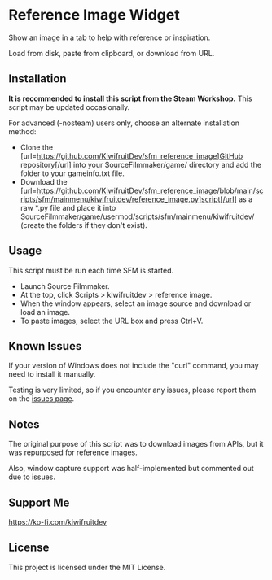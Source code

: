 # Reference Image Widget
Show an image in a tab to help with reference or inspiration.

Load from disk, paste from clipboard, or download from URL.

## Installation
**It is recommended to install this script from the Steam Workshop.**
This script may be updated occasionally.

For advanced (-nosteam) users only, choose an alternate installation method:

- Clone the [url=https://github.com/KiwifruitDev/sfm_reference_image]GitHub repository[/url] into your SourceFilmmaker/game/ directory and add the folder to your gameinfo.txt file.
- Download the [url=https://github.com/KiwifruitDev/sfm_reference_image/blob/main/scripts/sfm/mainmenu/kiwifruitdev/reference_image.py]script[/url] as a raw *.py file and place it into SourceFilmmaker/game/usermod/scripts/sfm/mainmenu/kiwifruitdev/ (create the folders if they don't exist).

## Usage
This script must be run each time SFM is started.

- Launch Source Filmmaker.
- At the top, click Scripts > kiwifruitdev > reference image.
- When the window appears, select an image source and download or load an image.
- To paste images, select the URL box and press Ctrl+V.

## Known Issues
If your version of Windows does not include the "curl" command, you may need to install it manually.

Testing is very limited, so if you encounter any issues, please report them on the [issues page](https://github.com/KiwifruitDev/sfm_reference_image/issues).

## Notes
The original purpose of this script was to download images from APIs, but it was repurposed for reference images.

Also, window capture support was half-implemented but commented out due to issues.

## Support Me
https://ko-fi.com/kiwifruitdev

## License
This project is licensed under the MIT License.

